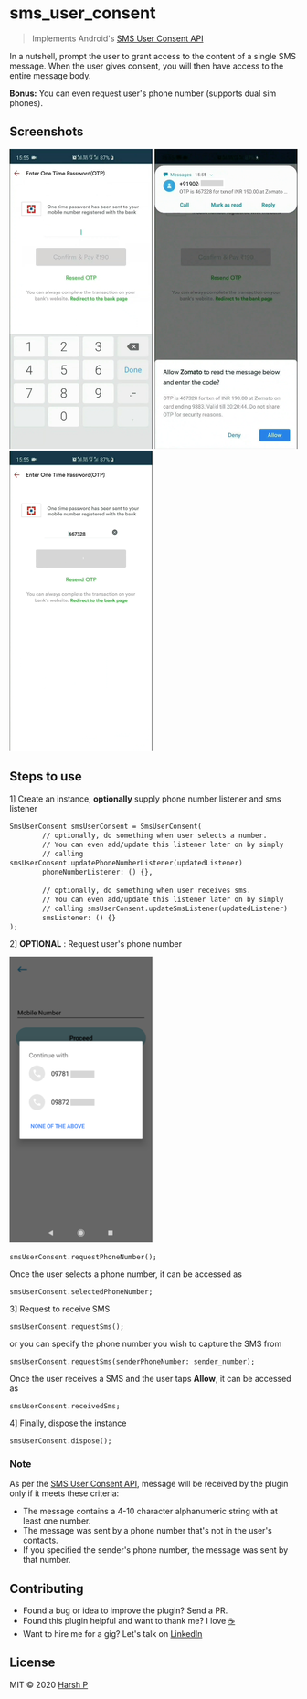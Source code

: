 # sms_user_consent

> Implements Android's [SMS User Consent API](https://developers.google.com/identity/sms-retriever/user-consent/overview)


In a nutshell, prompt the user to grant access to the content of a single SMS message. When the user gives consent, you will then have access to the entire message body.

**Bonus:** You can even request user's phone number (supports dual sim phones).

## Screenshots

<p float="left">
  <img src="ss1.png" width="250" />
  <img src="ss2.png" width="250" /> 
  <img src="ss3.png" width="250" />
</p>

## Steps to use

1] Create an instance, **optionally** supply phone number listener and sms listener
```
SmsUserConsent smsUserConsent = SmsUserConsent(
        // optionally, do something when user selects a number.
        // You can even add/update this listener later on by simply 
        // calling smsUserConsent.updatePhoneNumberListener(updatedListener)
        phoneNumberListener: () {},
        
        // optionally, do something when user receives sms.
        // You can even add/update this listener later on by simply 
        // calling smsUserConsent.updateSmsListener(updatedListener)
        smsListener: () {}
);
```

2] **OPTIONAL** :  Request user's phone number

<img src="ss4.png" width="250" />

```
smsUserConsent.requestPhoneNumber();
```
Once the user selects a phone number, it can be accessed as
```
smsUserConsent.selectedPhoneNumber;
```

3] Request to receive SMS 
```
smsUserConsent.requestSms(); 
```
or you can specify the phone number you wish to capture the SMS from
```
smsUserConsent.requestSms(senderPhoneNumber: sender_number);
```
Once the user receives a SMS and the user taps **Allow**, it can be accessed as
```
smsUserConsent.receivedSms;
```

4] Finally, dispose the instance
```
smsUserConsent.dispose();
```

### Note

As per the [SMS User Consent API](https://developers.google.com/identity/sms-retriever/user-consent/overview),  message will be received by the plugin only if it meets these criteria:

* The message contains a 4-10 character alphanumeric string with at least one number.
* The message was sent by a phone number that's not in the user's contacts.
* If you specified the sender's phone number, the message was sent by that number.

## Contributing

* Found a bug or idea to improve the plugin? Send a PR.
* Found this plugin helpful and want to thank me? I love [:coffee:](https://paypal.me/pharshdev) 
* Want to hire me for a gig? Let's talk on [LinkedIn](https://linkedin.com/in/pharshdev)

## License

MIT © 2020 [Harsh P](https://github.com/pharshdev)
